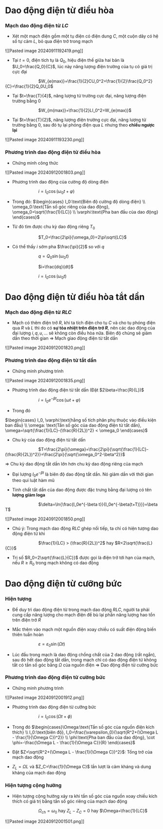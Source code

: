 
# Dao động điện từ điều hòa

### Mạch dao động điện từ $LC$ 

- Xét một mạch điện gồm một tụ điện có điện dung $C$, một cuộn dây có hệ số tự cảm $L$, bỏ qua điện trở trong mạch

![[Pasted image 20240911192419.png]]

- Tại $t=0$, điện tích tụ là $Q_0$, hiệu điện thế giữa hai bản là $U_0=\frac{Q_0}{C}$, lúc này năng lượng điện trường của tụ có giá trị cực đại

$\hspace{3cm}$$W_{e(max)}=\frac{1}{2}CU_0^2=\frac{1}{2}\frac{Q_0^2}{C}=\frac{1}{2}Q_0U_0$ 

- Tại $t=\frac{T}{4}$, năng lượng từ trường cực đại, năng lượng điện trường bằng $0$

$\hspace{3cm}$$W_{m(max)}=\frac{1}{2}LI_0^2=W_{e(max)}$ 

- Tại $t=\frac{T}{2}$, năng lượng điện trường cực đại, năng lượng từ trường bằng $0$, sau đó tụ lại phóng điện qua $L$ nhưng theo **chiều ngược lại**

![[Pasted image 20240911193230.png]]

### Phương trình dao động điện từ điều hòa

- Chứng minh công thức

![[Pasted image 20240912001803.png]]

- Phương trình dao động của cường độ dòng điện

$\hspace{3cm}$$i=I_0\cos(\omega_0 t + \varphi)$

- Trong đó: $\begin{cases} I_0:\text{Biên độ cường độ dòng điện} \\ \omega_0:\text{Tần số góc riêng của dao động}, \omega_0=\sqrt{\frac{1}{LC}} \\ \varphi:\text{Pha ban đầu của dao động} \end{cases}$

- Từ đó tìm được chu kỳ dao động riêng $T_0$

$\hspace{3cm}$$T_0=\frac{2\pi}{\omega_0}=2\pi\sqrt{LC}$

- Có thể thấy $i$ sớm pha $\frac{\pi}{2}$ so với $q$

$\hspace{3cm}$$q=Q_0\sin(\omega_0 t)$

$\hspace{3cm}$$i=\frac{dq}{dt}$

$\hspace{3cm}$$i=I_0\cos(\omega_0 t)$

# Dao động điện từ điều hòa tắt dần 

### Mạch dao động điện từ $RLC$ 

- Mạch có thêm điện trở $R$, khi ta tích điện cho tụ $C$ và cho tụ phóng điện qua $R$ và $L$ thì do có **sự tỏa nhiệt trên điện trở $R$**, nên các dao động của đại lượng $i, q,u,...$ sẽ không còn điều hòa nữa. Biên độ chúng sẽ giảm dần theo thời gian 
$\Rightarrow$ Mạch giao động điện từ tắt dần

![[Pasted image 20240912001820.png]]

### Phương trình dao động điện từ tắt dần

- Chứng minh phương trình

![[Pasted image 20240912001835.png]]

- Phương trình dao động điện từ tắt dần (Đặt $2\beta=\frac{R}{L})$

$\hspace{3cm}$$i=I_0e^{-\beta t}\cos(\omega t + \varphi)$ 

- Trong đó 

$\begin{cases} I_0, \varphi:\text{hằng số tích phân phụ thuộc vào điều kiện ban đầu} \\ \omega: \text{Tần số góc của dao động điện từ tắt dần}, \omega=\sqrt{\frac{1}{LC}-(\frac{R}{2L})^2} < \omega_0 \end{cases}$

- Chu kỳ của dao động điện từ tắt dần

$\hspace{3cm}$$T=\frac{2\pi}{\omega}=\frac{2\pi}{\sqrt{\frac{1}{LC}-(\frac{R}{2L})^2}}=\frac{2\pi}{\sqrt{\omega_0^2-\beta^2}}$ 

$\Rightarrow$ Chu kỳ dao động tắt dần lớn hơn chu kỳ dao động riêng của mạch

- Đại lượng $I_0e^{-\beta t}$ là biên độ dao động tắt dần. Nó giảm dần với thời gian theo qui luật hàm mũ

- Tính chất tắt dần của dao động được đặc trưng bằng đại lượng có tên **lượng giảm loga**

$\hspace{3cm}$$\delta=\ln{\frac{I_0e^{-\beta t}}{I_0e^{-\beta(t+T)}}}=\beta T$ 

![[Pasted image 20240912001850.png]]

- Chú ý: Trong mạch dao động $RLC$ ghép nối tiếp, ta chỉ có hiện tượng dao động điện từ khi

$\hspace{3cm}$$\frac{1}{LC} > (\frac{R}{2L})^2$  hay  $R<2\sqrt{\frac{L}{C}}$

- Trị số $R_0=2\sqrt{\frac{L}{C}}$ được gọi là điện trở tới hạn của mạch, nếu $R\geq R_0$ trong mạch không có dao động

# Dao động điện từ cưỡng bức

### Hiện tượng

- Để duy trì dao động điện từ trong mạch dao động $RLC$, người ta phải cung cấp năng lượng cho mạch điện để bù lại phần năng lượng hao tổn trên điện trở $R$ 

- Mắc thêm vào mạch một nguồn điện xoay chiều có suất điện động biến thiên tuần hoàn 

$\hspace{3cm}$$\varepsilon = \varepsilon_0\sin(\Omega t)$ 

- Lúc đầu trong mạch là dao động chồng chất của 2 dao động (rất ngắn), sau đó hết dao động tắt dần, trong mạch chỉ có dao động điện từ không tắt có tần số góc bằng $\Omega$ của nguồn điện $\Rightarrow$ Dao động điện từ cưỡng bức

### Phương trình dao động điện từ cưỡng bức

- Chứng minh phương trình

![[Pasted image 20240912001912.png]]

- Phương trình dao động điện từ cưỡng bức

$\hspace{3cm}$$i=I_0\cos(\Omega t + \phi)$ 

- Trong đó $\begin{cases}\Omega:\text{Tần số góc của nguồn điện kích thích} \\ I_0:\text{biên độ}, I_0=\frac{\varepsilon_0}{\sqrt{R^2+(\Omega L - \frac{1}{\Omega C})^2}} \\ \phi:\text{Pha ban đầu của dao động}, \cot \phi=-\frac{\Omega L - \frac{1}{\Omega C}}{R} \end{cases}$ 

- Đặt $Z=\sqrt{R^2+(\Omega L - \frac{1}{\Omega C})^2}$: Tổng trở của mạch dao động

- $Z_L=\Omega L$ và $Z_C=\frac{1}{\Omega C}$ lần lượt là cảm kháng và dung kháng của mạch dao động

### Hiện tượng cộng hưởng

- Hiện tượng cộng hưởng xảy ra khi tần số góc của nguồn xoay chiều kích thích có giá trị bằng tần số góc riêng của mạch dao động

$\hspace{3cm}$$\Omega_{ch}=\omega_0$ hay $Z_L-Z_C=0$ hay $\Omega=\frac{1}{LC}$

![[Pasted image 20240912001501.png]]

